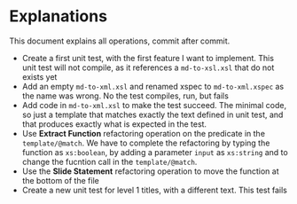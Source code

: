 # Explanations

This document explains all operations, commit after commit.

- Create a first unit test, with the first feature I want to implement. This
  unit test will not compile, as it references a `md-to-xsl.xsl` that do not
  exists yet
- Add an empty `md-to-xml.xsl` and renamed xspec to `md-to-xml.xspec` as the
  name was wrong. No the test compiles, run, but fails
- Add code in `md-to-xml.xsl` to make the test succeed. The minimal code, so just
  a template that matches exactly the text defined in unit test, and that produces
  exactly what is expected in the test.
- Use **Extract Function** refactoring operation on the predicate in the `template/@match`.
  We have to complete the refactoring by typing the function as `xs:boolean`,
  by adding a parameter `input` as `xs:string` and to change the fucntion call
  in the `template/@match`.
- Use the **Slide Statement** refactoring operation to move the function at the bottom
  of the file
- Create a new unit test for level 1 titles, with a different text. This test fails
